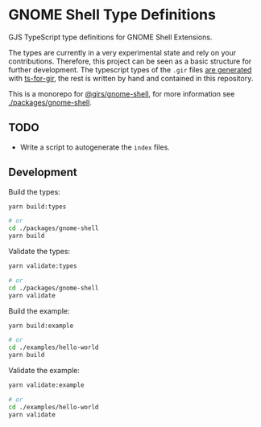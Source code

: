 
# GNOME Shell Type Definitions

GJS TypeScript type definitions for GNOME Shell Extensions.

The types are currently in a very experimental state and rely on your contributions. Therefore, this project can be seen as a basic structure for further development. The typescript types of the `.gir` files [are generated](https://www.npmjs.com/package/@girs/gjs) with [ts-for-gir](https://github.com/gjsify/ts-for-gir), the rest is written by hand and contained in this repository.

This is a monorepo for [@girs/gnome-shell](https://www.npmjs.com/package/@girs/gnome-shell), for more information see [./packages/gnome-shell](packages/gnome-shell/README.md).

## TODO

* Write a script to autogenerate the `index` files.

## Development

Build the types:

```bash
yarn build:types

# or
cd ./packages/gnome-shell
yarn build
```

Validate the types:

```bash
yarn validate:types

# or
cd ./packages/gnome-shell
yarn validate
```

Build the example:

```bash
yarn build:example

# or
cd ./examples/hello-world
yarn build
```

Validate the example:

```bash
yarn validate:example

# or
cd ./examples/hello-world
yarn validate
```